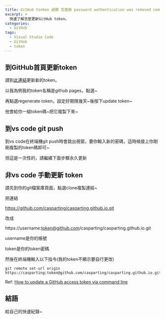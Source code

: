 ```yaml
---
title: GitHub tonken 過期 怎麼辦 password authentication was removed command line
excerpt: >
  快速了解怎麼更新GitHub token。
categories:
  - GitHub
tags:
  - Visual Studio Code
  - GitHub
  - token
---
```

## 到GitHub首頁更新token

請到[此連結](https://github.com/settings/tokens)更新新的token。

以我為例我的token名稱是github pages，點選~

再點選regenerate token，設定好期限幾天~後按下update token~

他會給你一組token碼~把它複製下來~

## 到vs code git push
到vs code在終端機git push時會跳出視窗，要你輸入新的密碼，這時候接上你剛剛複製的token碼即可~

但這是一次性的，請繼續下面步驟永久更新

## 非vs code 手動更新 token

請先到你的git檔案庫頁面，點選clone複製連結~

把連結

https://github.com/casparting/casparting.github.io.git

改成

https://username:token@github.com/casparting/casparting.github.io.git

username是你的帳號

token是你的token密碼

然後在終端機輸入以下指令(我的token不顯示要自行更改)
```
git remote set-url origin https://casparting:token@github.com/casparting/casparting.github.io.git
```

Ref: [How to update a GitHub access token via command line](https://stackoverflow.com/questions/70283510/how-to-update-a-github-access-token-via-command-line)

## 結語
給自己的快速紀錄~